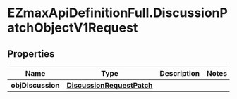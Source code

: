 # EZmaxApiDefinitionFull.DiscussionPatchObjectV1Request

## Properties

Name | Type | Description | Notes
------------ | ------------- | ------------- | -------------
**objDiscussion** | [**DiscussionRequestPatch**](DiscussionRequestPatch.md) |  | 


